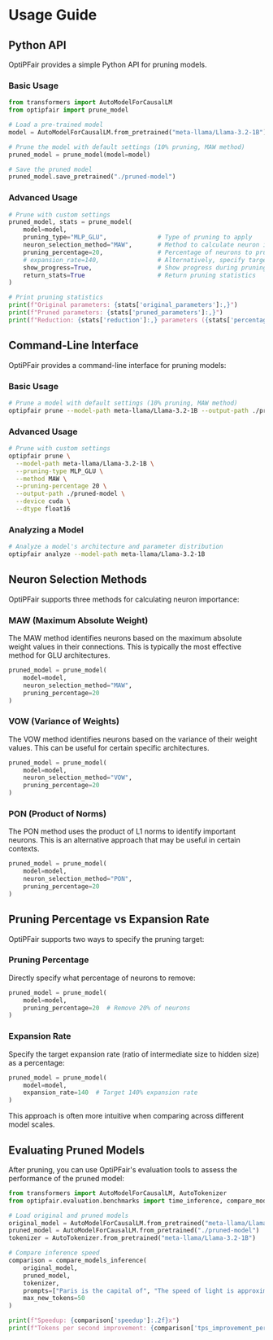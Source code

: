 # Usage Guide

## Python API

OptiPFair provides a simple Python API for pruning models.

### Basic Usage

```python
from transformers import AutoModelForCausalLM
from optipfair import prune_model

# Load a pre-trained model
model = AutoModelForCausalLM.from_pretrained("meta-llama/Llama-3.2-1B")

# Prune the model with default settings (10% pruning, MAW method)
pruned_model = prune_model(model=model)

# Save the pruned model
pruned_model.save_pretrained("./pruned-model")
```

### Advanced Usage

```python
# Prune with custom settings
pruned_model, stats = prune_model(
    model=model,
    pruning_type="MLP_GLU",              # Type of pruning to apply
    neuron_selection_method="MAW",       # Method to calculate neuron importance
    pruning_percentage=20,               # Percentage of neurons to prune
    # expansion_rate=140,                # Alternatively, specify target expansion rate
    show_progress=True,                  # Show progress during pruning
    return_stats=True                    # Return pruning statistics
)

# Print pruning statistics
print(f"Original parameters: {stats['original_parameters']:,}")
print(f"Pruned parameters: {stats['pruned_parameters']:,}")
print(f"Reduction: {stats['reduction']:,} parameters ({stats['percentage_reduction']:.2f}%)")
```

## Command-Line Interface

OptiPFair provides a command-line interface for pruning models:

### Basic Usage

```bash
# Prune a model with default settings (10% pruning, MAW method)
optipfair prune --model-path meta-llama/Llama-3.2-1B --output-path ./pruned-model
```

### Advanced Usage

```bash
# Prune with custom settings
optipfair prune \
  --model-path meta-llama/Llama-3.2-1B \
  --pruning-type MLP_GLU \
  --method MAW \
  --pruning-percentage 20 \
  --output-path ./pruned-model \
  --device cuda \
  --dtype float16
```

### Analyzing a Model

```bash
# Analyze a model's architecture and parameter distribution
optipfair analyze --model-path meta-llama/Llama-3.2-1B
```

## Neuron Selection Methods

OptiPFair supports three methods for calculating neuron importance:

### MAW (Maximum Absolute Weight)

The MAW method identifies neurons based on the maximum absolute weight values in their connections. This is typically the most effective method for GLU architectures.

```python
pruned_model = prune_model(
    model=model,
    neuron_selection_method="MAW",
    pruning_percentage=20
)
```

### VOW (Variance of Weights)

The VOW method identifies neurons based on the variance of their weight values. This can be useful for certain specific architectures.

```python
pruned_model = prune_model(
    model=model,
    neuron_selection_method="VOW",
    pruning_percentage=20
)
```

### PON (Product of Norms)

The PON method uses the product of L1 norms to identify important neurons. This is an alternative approach that may be useful in certain contexts.

```python
pruned_model = prune_model(
    model=model,
    neuron_selection_method="PON",
    pruning_percentage=20
)
```

## Pruning Percentage vs Expansion Rate

OptiPFair supports two ways to specify the pruning target:

### Pruning Percentage

Directly specify what percentage of neurons to remove:

```python
pruned_model = prune_model(
    model=model,
    pruning_percentage=20  # Remove 20% of neurons
)
```

### Expansion Rate

Specify the target expansion rate (ratio of intermediate size to hidden size) as a percentage:

```python
pruned_model = prune_model(
    model=model,
    expansion_rate=140  # Target 140% expansion rate
)
```

This approach is often more intuitive when comparing across different model scales.

## Evaluating Pruned Models

After pruning, you can use OptiPFair's evaluation tools to assess the performance of the pruned model:

```python
from transformers import AutoModelForCausalLM, AutoTokenizer
from optipfair.evaluation.benchmarks import time_inference, compare_models_inference

# Load original and pruned models
original_model = AutoModelForCausalLM.from_pretrained("meta-llama/Llama-3.2-1B")
pruned_model = AutoModelForCausalLM.from_pretrained("./pruned-model")
tokenizer = AutoTokenizer.from_pretrained("meta-llama/Llama-3.2-1B")

# Compare inference speed
comparison = compare_models_inference(
    original_model,
    pruned_model,
    tokenizer,
    prompts=["Paris is the capital of", "The speed of light is approximately"],
    max_new_tokens=50
)

print(f"Speedup: {comparison['speedup']:.2f}x")
print(f"Tokens per second improvement: {comparison['tps_improvement_percent']:.2f}%")
```